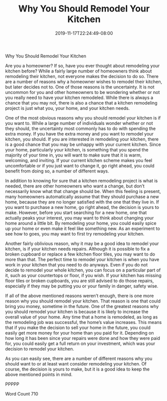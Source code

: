 ﻿---
title: "Why You Should Remodel Your Kitchen"
date: 2019-11-17T22:24:49-08:00
description: "Kitchen Remodeling Tips for Web Success"
featured_image: "/images/Kitchen Remodeling.jpg"
tags: ["Kitchen Remodeling"]
---

Why You Should Remodel Your Kitchen

Are you a homeowner?  If so, have you ever thought about remodeling your kitchen before?  While a fairly large number of homeowners think about remodeling their kitchen, not everyone makes the decision to do so.  There are a number of reasons why a homeowner wishes to remodel their kitchen, but later decides not to.  One of those reasons is the uncertainty. It is not uncommon for you and other homeowners to be wondering whether or not you really need to have your kitchen remodeled. While there is always a chance that you may not, there is also a chance that a kitchen remodeling project is just what you, your home, and your kitchen needs.

One of the most obvious reasons why you should remodel your kitchen is if you want to.  While a large number of individuals wonder whether or not they should, the uncertainty most commonly has to do with spending the extra money.  If you have the extra money and you want to remodel your kitchen, you should.  If you are interested in remodeling your kitchen, there is a good chance that you may be unhappy with your current kitchen.  Since your home, particularly your kitchen, is something that you spend the majority of your time in, you will want to make sure that it is warm, welcoming, and inviting. If your current kitchen scheme makes you feel uncomfortable or if you just want to change it, go right ahead, you could benefit from doing so, a number of different ways.

In addition to knowing for sure that a kitchen remodeling project is what is needed, there are other homeowners who want a change, but don’t necessarily know what that change should be.  When this feeling is present, many homeowners automatically assume that they should purchase a new home, because they are no longer satisfied with the one that they live in.  If you want to purchase a new home, go right ahead, the decision is yours to make. However, before you start searching for a new home, one that actually peaks your interest, you may want to think about changing your home around a little bit.  By remodeling your home, you could easily spice up your home or even make it feel like something new.  As an experiment to see how to goes, you may want to first try remodeling your kitchen.  

Another fairly oblivious reason, why it may be a good idea to remodel your kitchen, is if your kitchen needs repairs. Although it is possible to fix a broken cupboard or replace a few kitchen floor tiles, you may want to do more than that. The perfect time to remodel your kitchen is when you have work in your kitchen that you need to do anyways.  Even if you do not decide to remodel your whole kitchen, you can focus on a particular part of it, such as your countertops or floor, if you wish.  If your kitchen has missing floor tiles or broken cupboards, you are still advised to do those repairs, especially if they may be putting you or your family in danger, safety wise. 
  
If all of the above mentioned reasons weren’t enough, there is one more reason why you should remodel your kitchen. That reason is one that could bring you money, sometime in the future.  One of the greatest reasons why you should remodel your kitchen is because it is likely to increase the overall value of your home.  Any time that a home is remodeled, as long as the remodeling job was successful, the home’s value increases.  This means that if you make the decision to sell your home in the future, you could easily get more money for your home than you paid for it. Depending on how long it has been since your repairs were done and how they were paid for, you could easily get a full return on your investment, which was your decision to remodel your kitchen.

As you can easily see, there are a number of different reasons why you should want to or at least want consider remodeling your kitchen. Of course, the decision is yours to make, but it is a good idea to keep the above mentioned points in mind.

PPPPP

Word Count 710

